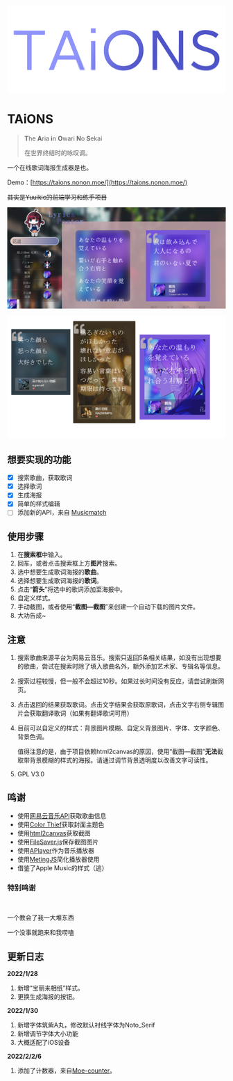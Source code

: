 ![TAiOS](./assetes/TAiONS.png)

# TAiONS

> **T**he **A**ria **i**n **O**wari **N**o **S**ekai
>
> 在世界终结时的咏叹调。

一个在线歌词海报生成器是也。

Demo：[https://taions.nonon.moe/](https://taions.nonon.moe/)

~~其实是Yuuikic的前端学习和练手项目~~

![Snipaste_2022-01-25_00-46-24](./assetes/home.png)

![example](./assetes/example.png)

## 想要实现的功能

- [x] 搜索歌曲，获取歌词
- [x] 选择歌词 
- [x] 生成海报
- [x] 简单的样式编辑
- [ ] 添加新的API，来自 [Musicmatch](https://developer.musixmatch.com/) 

## 使用步骤

1. 在**搜索框**中输入。
2. 回车，或者点击搜索框上方**图片**搜索。
3. 选中想要生成歌词海报的**歌曲**。
4. 选择想要生成歌词海报的**歌词**。
5. 点击“**箭头**”将选中的歌词添加至海报中。
6. 自定义样式。
7. 手动截图，或者使用“**截图—截图**”来创建一个自动下载的图片文件。
8. 大功告成~

## 注意

1. 搜索歌曲来源平台为网易云音乐。搜索只返回5条相关结果，如没有出现想要的歌曲，尝试在搜索时除了填入歌曲名外，额外添加艺术家、专辑名等信息。

2. 搜索过程较慢，但一般不会超过10秒。如果过长时间没有反应，请尝试刷新网页。

3. 点击返回的结果获取歌词。点击文字结果会获取原歌词，点击文字右侧专辑图片会获取翻译歌词（如果有翻译歌词可用）

4. 目前可以自定义的样式：背景图片模糊、自定义背景图片、字体、文字颜色、背景色调。

   值得注意的是，由于项目依赖html2canvas的原因，使用“截图—截图”**无法**截取带背景模糊的样式的海报。请通过调节背景透明度以改善文字可读性。

5. GPL V3.0

## 鸣谢

- 使用[网易云音乐API](https://github.com/Binaryify/NeteaseCloudMusicApi)获取歌曲信息
- 使用[Color Thief](https://github.com/lokesh/color-thief)获取封面主题色
- 使用[html2canvas](https://github.com/niklasvh/html2canvas)获取截图
- 使用[FileSaver.js](https://github.com/eligrey/FileSaver.js/)保存截图图片
- 使用[APlayer](https://aplayer.js.org/#/)作为音乐播放器
- 使用[MetingJS](https://github.com/metowolf/MetingJS)简化播放器使用
- 借鉴了Apple Music的样式（逃）

### 特别鸣谢

   <img src="https://avatars.githubusercontent.com/u/98089914?v=4" alt="" style="height: 100px;border-radius:50%;">    <img src="http://mushengw.cn/wp-content/uploads/2021/11/2AE81886F3B79FA2C99D48DCAF5247EF-e1636376912701.jpg" alt="" style="height: 100px;border-radius:50%;">

一个教会了我一大堆东西

一个没事就跑来和我唠嗑

## 更新日志

**2022/1/28**

1. 新增“宝丽来相纸”样式。
2. 更换生成海报的按钮。

**2022/1/30**

1. 新增字体筑紫A丸，修改默认衬线字体为Noto_Serif
2. 新增调节字体大小功能
3. 大概适配了iOS设备

**2022/2/2/6**

1. 添加了计数器，来自[Moe-counter](https://github.com/journey-ad/Moe-counter)。